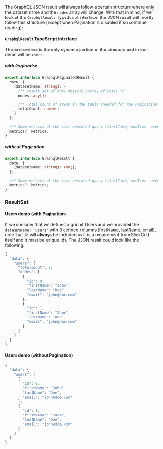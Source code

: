 The GraphQL JSON result will always follow a certain structure where only the dataset name and the `nodes` array will change. With that in mind, if we look at the `GraphqlResult` TypeScript interface, the JSON result will mostly follow this structure (except when Pagination is disabled if so continue reading):

#### `GraphqlResult` TypeScript interface
The `datasetName` is the only dynamic portion of the structure and in our demo will be `users`.

##### with Pagination
```ts
export interface GraphqlPaginatedResult {
  data: {
    [datasetName: string]: {
      /** result set of data objects (array of data) */
      nodes: any[];

      /** Total count of items in the table (needed for the Pagination to work) */
      totalCount: number; 
    }
  };

  /** Some metrics of the last executed query (startTime, endTime, executionTime, itemCount, totalItemCount) */
  metrics?: Metrics;
}
```

##### without Pagination
```ts
export interface GraphqlResult {
  data: {
    [datasetName: string]: any[];
  };

  /** Some metrics of the last executed query (startTime, endTime, executionTime, itemCount, totalItemCount) */
  metrics?: Metrics;
}
```

### ResultSet
#### Users demo (with Pagination)
If we consider that we defined a grid of Users and we provided the `datasetName: 'users'` with 3 defined columns (firstName, lastName, email), note that `id` will **always** be included as it is a requirement from SlickGrid itself and it must be unique ids. The JSON result could look like the following:

```ts
{
  "data": {
    "users": {
      "totalCount": 2,
      "nodes": [
        {
          "id": 0,
          "firstName": "John",
          "lastName": "Doe",
          "email": "john@doe.com"
        },
        {
          "id": 1,
          "firstName": "Jane",
          "lastName": "Doe",
          "email": "john@doe.com"
        }
      ]
    }
  }
}
```

#### Users demo (**without** Pagination)

```ts
{
  "data": {
    "users": [
      {
        "id": 0,
        "firstName": "John",
        "lastName": "Doe",
        "email": "john@doe.com"
      },
      {
        "id": 1,
        "firstName": "Jane",
        "lastName": "Doe",
        "email": "john@doe.com"
      }
    ]
  }
}
```